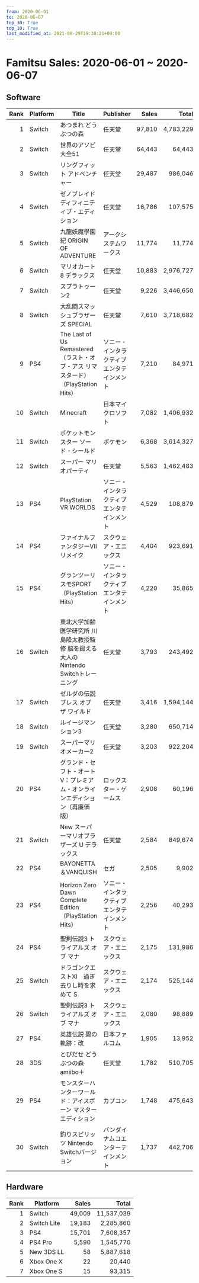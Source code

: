 ```yaml
---
from: 2020-06-01
to: 2020-06-07
top_30: True
top_10: True
last_modified_at: 2021-08-29T19:38:21+09:00
---
```

# Famitsu Sales: 2020-06-01 ~ 2020-06-07
## Software
| Rank | Platform | Title | Publisher | Sales | Total | Rate | New |
| -: | -- | -- | -- | -: | -: | -: | -- |
| 1 | Switch | あつまれ どうぶつの森 | 任天堂 | 97,810 | 4,783,229 | 20% |  |
| 2 | Switch | 世界のアソビ大全51 | 任天堂 | 64,443 | 64,443 | 20% | **New** |
| 3 | Switch | リングフィット アドベンチャー | 任天堂 | 29,487 | 986,046 | 20% |  |
| 4 | Switch | ゼノブレイド ディフィニティブ・エディション | 任天堂 | 16,786 | 107,575 | 40% |  |
| 5 | Switch | 九龍妖魔學園紀 ORIGIN OF ADVENTURE | アークシステムワークス | 11,774 | 11,774 | 40% | **New** |
| 6 | Switch | マリオカート8 デラックス | 任天堂 | 10,883 | 2,976,727 | 20% |  |
| 7 | Switch | スプラトゥーン2 | 任天堂 | 9,226 | 3,446,650 | 20% |  |
| 8 | Switch | 大乱闘スマッシュブラザーズ SPECIAL | 任天堂 | 7,610 | 3,718,682 | 20% |  |
| 9 | PS4 | The Last of Us Remastered（ラスト・オブ・アス リマスタード）（PlayStation Hits） | ソニー・インタラクティブエンタテインメント | 7,210 | 84,971 | 20% |  |
| 10 | Switch | Minecraft | 日本マイクロソフト | 7,082 | 1,406,932 | 20% |  |
| 11 | Switch | ポケットモンスター ソード・シールド | ポケモン | 6,368 | 3,614,327 | 20% |  |
| 12 | Switch | スーパー マリオパーティ | 任天堂 | 5,563 | 1,462,483 | 20% |  |
| 13 | PS4 | PlayStation VR WORLDS | ソニー・インタラクティブエンタテインメント | 4,529 | 108,879 | 20% |  |
| 14 | PS4 | ファイナルファンタジーVII リメイク | スクウェア・エニックス | 4,404 | 923,691 | 20% |  |
| 15 | PS4 | グランツーリスモSPORT（PlayStation Hits） | ソニー・インタラクティブエンタテインメント | 4,220 | 35,865 | 20% |  |
| 16 | Switch | 東北大学加齢医学研究所 川島隆太教授監修 脳を鍛える大人のNintendo Switchトレーニング | 任天堂 | 3,793 | 243,492 | 20% |  |
| 17 | Switch | ゼルダの伝説 ブレス オブ ザ ワイルド | 任天堂 | 3,416 | 1,594,144 | 20% |  |
| 18 | Switch | ルイージマンション3 | 任天堂 | 3,280 | 650,714 | 20% |  |
| 19 | Switch | スーパーマリオメーカー2 | 任天堂 | 3,203 | 922,204 | 20% |  |
| 20 | PS4 | グランド・セフト・オートV：プレミアム・オンラインエディション（再廉価版） | ロックスター・ゲームス | 2,908 | 60,196 | 20% |  |
| 21 | Switch | New スーパーマリオブラザーズ U デラックス | 任天堂 | 2,584 | 849,674 | 20% |  |
| 22 | PS4 | BAYONETTA＆VANQUISH | セガ | 2,505 | 9,902 | 40% |  |
| 23 | PS4 | Horizon Zero Dawn Complete Edition（PlayStation Hits） | ソニー・インタラクティブエンタテインメント | 2,256 | 40,293 | 20% |  |
| 24 | PS4 | 聖剣伝説3 トライアルズ オブ マナ | スクウェア・エニックス | 2,175 | 131,986 | 20% |  |
| 25 | Switch | ドラゴンクエストXI　過ぎ去りし時を求めて S | スクウェア・エニックス | 2,174 | 525,144 | 20% |  |
| 26 | Switch | 聖剣伝説3 トライアルズ オブ マナ | スクウェア・エニックス | 2,080 | 98,889 | 20% |  |
| 27 | PS4 | 英雄伝説 碧の軌跡：改 | 日本ファルコム | 1,905 | 13,952 | 40% |  |
| 28 | 3DS | とびだせ どうぶつの森 amiibo＋ | 任天堂 | 1,782 | 510,705 | 20% |  |
| 29 | PS4 | モンスターハンターワールド：アイスボーン マスターエディション | カプコン | 1,748 | 475,643 | 20% |  |
| 30 | Switch | 釣りスピリッツ Nintendo Switchバージョン | バンダイナムコエンターテインメント | 1,737 | 442,706 | 20% |  |

## Hardware
| Rank | Platform | Sales | Total |
| -: | -- | -: | -: |
| 1 | Switch | 49,009 | 11,537,039 |
| 2 | Switch Lite | 19,183 | 2,285,860 |
| 3 | PS4 | 15,701 | 7,608,357 |
| 4 | PS4 Pro | 5,590 | 1,545,770 |
| 5 | New 3DS LL | 58 | 5,887,618 |
| 6 | Xbox One X | 22 | 20,440 |
| 7 | Xbox One S | 15 | 93,315 |